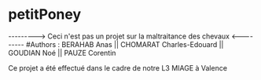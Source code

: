 # petitPoney

---------> Ceci n'est pas un projet sur la maltraitance des chevaux <---------
#Authors : BERAHAB Anas || CHOMARAT Charles-Edouard || GOUDIAN Noé || PAUZE Corentin

Ce projet a été effectué dans le cadre de notre L3 MIAGE à Valence 

